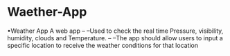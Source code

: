 # Waether-App
•Weather App A web app – –Used to check the real time Pressure, visibility, humidity, clouds and Temperature. – –The app should allow users to input a specific location to receive the weather conditions for that location
